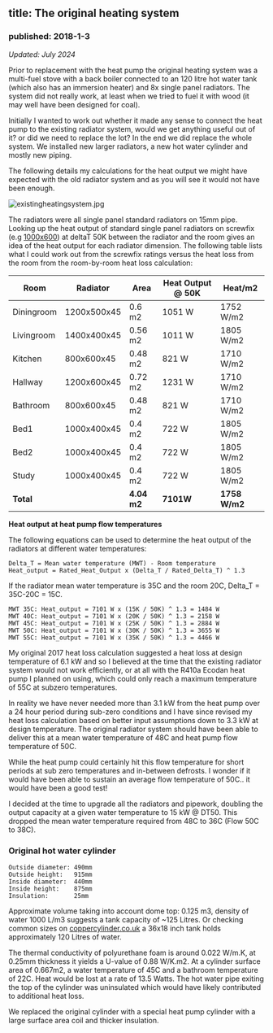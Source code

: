 ## title: The original heating system
### published: 2018-1-3

*Updated: July 2024*

Prior to replacement with the heat pump the original heating system was a multi-fuel stove with a back boiler connected to an 120 litre hot water tank (which also has an immersion heater) and 8x single panel radiators. The system did not really work, at least when we tried to fuel it with wood (it may well have been designed for coal). 

Initially I wanted to work out whether it made any sense to connect the heat pump to the existing radiator system, would we get anything useful out of it? or did we need to replace the lot? In the end we did replace the whole system. We installed new larger radiators, a new hot water cylinder and mostly new piping.

The following details my calculations for the heat output we might have expected with the old radiator system and as you will see it would not have been enough.

![existingheatingsystem.jpg](images/existingheatingsystem.jpg)

The radiators were all single panel standard radiators on 15mm pipe. Looking up the heat output of standard single panel radiators on screwfix (e.g [1000x600](https://www.screwfix.com/p/kudox-premium-type-11-single-panel-single-convector-radiator-white-600-x-1000mm/36126)) at deltaT 50K between the radiator and the room gives an idea of the heat output for each radiator dimension. The following table lists what I could work out from the screwfix ratings versus the heat loss from the room from the room-by-room heat loss calculation:


| **Room**   | **Radiator** | **Area**    | **Heat Output @ 50K** | **Heat/m2**   |
| ---------- | ------------ | ----------- | --------------------- | ------------- |
| Diningroom | 1200x500x45  | 0.6 m2      | 1051 W                | 1752 W/m2     |
| Livingroom | 1400x400x45  | 0.56 m2     | 1011 W                | 1805 W/m2     |
| Kitchen    | 800x600x45   | 0.48 m2     | 821 W                 | 1710 W/m2     |
| Hallway    | 1200x600x45  | 0.72 m2     | 1231 W                | 1710 W/m2     |
| Bathroom   | 800x600x45   | 0.48 m2     | 821 W                 | 1710 W/m2     |
| Bed1       | 1000x400x45  | 0.4 m2      | 722 W                 | 1805 W/m2     |
| Bed2       | 1000x400x45  | 0.4 m2      | 722 W                 | 1805 W/m2     |
| Study      | 1000x400x45  | 0.4 m2      | 722 W                 | 1805 W/m2     |
| **Total**  |              | **4.04 m2** | **7101W**             | **1758 W/m2** |

**Heat output at heat pump flow temperatures**

The following equations can be used to determine the heat output of the radiators at different water temperatures:

    Delta_T = Mean water temperature (MWT) - Room temperature
    Heat_output = Rated_Heat_Output x (Delta_T / Rated_Delta_T) ^ 1.3
    
If the radiator mean water temperature is 35C and the room 20C, Delta_T = 35C-20C = 15C.

    MWT 35C: Heat_output = 7101 W x (15K / 50K) ^ 1.3 = 1484 W
    MWT 40C: Heat_output = 7101 W x (20K / 50K) ^ 1.3 = 2158 W
    MWT 45C: Heat_output = 7101 W x (25K / 50K) ^ 1.3 = 2884 W
    MWT 50C: Heat_output = 7101 W x (30K / 50K) ^ 1.3 = 3655 W
    MWT 55C: Heat_output = 7101 W x (35K / 50K) ^ 1.3 = 4466 W
    
My original 2017 heat loss calculation suggested a heat loss at design temperature of 6.1 kW and so I believed at the time that the existing radiator system would not work efficiently, or at all with the R410a Ecodan heat pump I planned on using, which could only reach a maximum temperature of 55C at subzero temperatures.

In reality we have never needed more than 3.1 kW from the heat pump over a 24 hour period during sub-zero conditions and I have since revised my heat loss calculation based on better input assumptions down to 3.3 kW at design temperature. The original radiator system should have been able to deliver this at a mean water temperature of 48C and heat pump flow temperature of 50C.

While the heat pump could certainly hit this flow temperature for short periods at sub zero temperatures and in-between defrosts. I wonder if it would have been able to sustain an average flow temperature of 50C.. it would have been a good test! 

I decided at the time to upgrade all the radiators and pipework, doubling the output capacity at a given water temperature to 15 kW @ DT50. This dropped the mean water temperature required from 48C to 36C (Flow 50C to 38C).


### Original hot water cylinder

    Outside diameter: 490mm
    Outside height:   915mm
    Inside diameter:  440mm
    Inside height:    875mm
    Insulation:       25mm
    
Approximate volume taking into account dome top: 0.125 m3, density of water 1000 L/m3 suggests a tank capacity of ~125 Litres. Or checking common sizes on [coppercylinder.co.uk](https://www.coppercylinder.co.uk/900-36-x-450-18-direct-hot-water-cylinder-157-65-ex-vat) a 36x18 inch tank holds approximately 120 Litres of water.

The thermal conductivity of polyurethane foam is around 0.022 W/m.K, at 0.25mm thickness it yields a U-value of 0.88 W/K.m2. At a cylinder surface area of 0.667m2, a water temperature of 45C and a bathroom temperature of 22C. Heat would be lost at a rate of 13.5 Watts. The hot water pipe exiting the top of the cylinder was uninsulated which would have likely contributed to additional heat loss.

We replaced the original cylinder with a special heat pump cylinder with a large surface area coil and thicker insulation.

